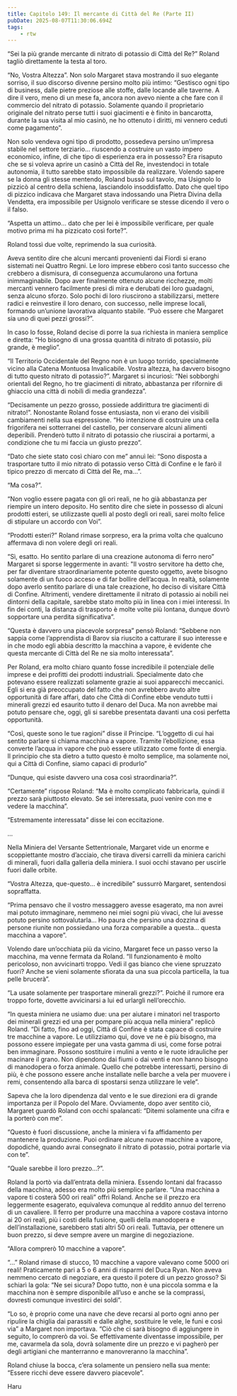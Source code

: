 ```yaml
---
title: Capitolo 149: Il mercante di Città del Re (Parte II)
pubDate: 2025-08-07T11:30:06.694Z
tags:
    - rtw
---
```



“Sei la più grande mercante di nitrato di potassio di Città del Re?” Roland tagliò direttamente la testa al toro.


“No, Vostra Altezza”. Non solo Margaret stava mostrando il suo elegante sorriso, il suo discorso divenne persino molto più intimo: “Gestisco ogni tipo di business, dalle pietre preziose alle stoffe, dalle locande alle taverne. A dire il vero, meno di un mese fa, ancora non avevo niente a che fare con il commercio del nitrato di potassio. Solamente quando il proprietario originale del nitrato perse tutti i suoi giacimenti e è finito in bancarotta, durante la sua visita al mio casinò, ne ho ottenuto i diritti, mi vennero ceduti come pagamento”.


Non solo vendeva ogni tipo di prodotto, possedeva persino un’impresa stabile nel settore terziario… riuscendo a costruire un vasto impero economico, infine, di che tipo di esperienza era in possesso? Era risaputo che se si voleva aprire un casinò a Città del Re, investendoci in totale autonomia, il tutto sarebbe stato impossibile da realizzare. Volendo sapere se la donna gli stesse mentendo, Roland bussò sul tavolo, ma Usignolo lo pizzicò al centro della schiena, lasciandolo insoddisfatto. Dato che quel tipo di pizzico indicava che Margaret stava indossando una Pietra Divina della Vendetta, era impossibile per Usignolo verificare se stesse dicendo il vero o il falso.


“Aspetta un attimo… dato che per lei è impossibile verificare, per quale motivo prima mi ha pizzicato così forte?”.


Roland tossì due volte, reprimendo la sua curiosità.


Aveva sentito dire che alcuni mercanti provenienti dai Fiordi si erano sistemati nei Quattro Regni. Le loro imprese ebbero così tanto successo che crebbero a dismisura, di conseguenza accumularono una fortuna inimmaginabile. Dopo aver finalmente ottenuto alcune ricchezze, molti mercanti vennero facilmente presi di mira e derubati dei loro guadagni, senza alcuno sforzo. Solo pochi di loro riuscirono a stabilizzarsi, mettere radici e reinvestire il loro denaro, con successo, nelle imprese locali, formando un’unione lavorativa alquanto stabile. “Può essere che Margaret sia uno di quei pezzi grossi?”.


In caso lo fosse, Roland decise di porre la sua richiesta in maniera semplice e diretta: “Ho bisogno di una grossa quantità di nitrato di potassio, più grande, è meglio”.


“Il Territorio Occidentale del Regno non è un luogo torrido, specialmente vicino alla Catena Montuosa Invalicabile. Vostra altezza, ha davvero bisogno di tutto questo nitrato di potassio?”. Margaret si incuriosì: “Nei sobborghi orientali del Regno, ho tre giacimenti di nitrato, abbastanza per rifornire di ghiaccio una città di nobili di media grandezza”.


“Decisamente un pezzo grosso, possiede addirittura tre giacimenti di nitrato!”. Nonostante Roland fosse entusiasta, non vi erano dei visibili cambiamenti nella sua espressione. “Ho intenzione di costruire una cella frigorifera nei sotterranei del castello, per conservare alcuni alimenti deperibili. Prenderò tutto il nitrato di potassio che riuscirai a portarmi, a condizione che tu mi faccia un giusto prezzo”.


“Dato che siete stato così chiaro con me” annuì lei: “Sono disposta a trasportare tutto il mio nitrato di potassio verso Città di Confine e le farò il tipico prezzo di mercato di Città del Re, ma…”.


“Ma cosa?”.


“Non voglio essere pagata con gli ori reali, ne ho già abbastanza per riempire un intero deposito. Ho sentito dire che siete in possesso di alcuni prodotti esteri, se utilizzaste quelli al posto degli ori reali, sarei molto felice di stipulare un accordo con Voi”.


“Prodotti esteri?” Roland rimase sorpreso, era la prima volta che qualcuno affermava di non volere degli ori reali.


“Sì, esatto. Ho sentito parlare di una creazione autonoma di ferro nero” Margaret si sporse leggermente in avanti: "Il vostro servitore ha detto che, per far diventare straordinariamente potente questo oggetto, avete bisogno solamente di un fuoco acceso e di far bollire dell’acqua.  In realtà, solamente dopo averlo sentito parlare di una tale creazione, ho deciso di visitare Città di Confine. Altrimenti, vendere direttamente il nitrato di potassio ai nobili nei dintorni della capitale, sarebbe stato molto più in linea con i miei interessi. In fin dei conti, la distanza di trasporto è molte volte più lontana, dunque dovrò sopportare una perdita significativa”.


“Questa è davvero una piacevole sorpresa” pensò Roland: “Sebbene non sappia come l’apprendista di Barov sia riuscito a catturare il suo interesse e in che modo egli abbia descritto la macchina a vapore, è evidente che questa mercante di Città del Re ne sia molto interessata”.


Per Roland, era molto chiaro quanto fosse incredibile il potenziale delle imprese e dei profitti dei prodotti industriali. Specialmente dato che potevano essere realizzati solamente grazie ai suoi apparecchi meccanici. Egli si era già preoccupato del fatto che non avrebbero avuto altre opportunità di fare affari, dato che Città di Confine ebbe venduto tutti i minerali grezzi ed esaurito tutto il denaro del Duca. Ma non avrebbe mai potuto pensare che, oggi, gli si sarebbe presentata davanti una così perfetta opportunità.


“Così, queste sono le tue ragioni” disse il Principe. “L’oggetto di cui hai sentito parlare si chiama macchina a vapore. Tramite l’ebollizione, essa converte l’acqua in vapore che può essere utilizzato come fonte di energia. Il principio che sta dietro a tutto questo è molto semplice, ma solamente noi, qui a Città di Confine, siamo capaci di produrlo”


“Dunque, qui esiste davvero una cosa così straordinaria?”.


“Certamente” rispose Roland: “Ma è molto complicato fabbricarla, quindi il prezzo sarà piuttosto elevato. Se sei interessata, puoi venire con me e vedere la macchina”.


“Estremamente interessata” disse lei con eccitazione.


…


Nella Miniera del Versante Settentrionale, Margaret vide un enorme e scoppiettante mostro d’acciaio, che tirava diversi carrelli da miniera carichi di minerali, fuori dalla galleria della miniera. I suoi occhi stavano per uscirle fuori dalle orbite.


“Vostra Altezza, que-questo… è incredibile” sussurrò Margaret, sentendosi sopraffatta.


“Prima pensavo che il vostro messaggero avesse esagerato, ma non avrei mai potuto immaginare, nemmeno nei miei sogni più vivaci, che lui avesse potuto persino sottovalutarla… Ho paura che persino una dozzina di persone riunite non possiedano una forza comparabile a questa… questa macchina a vapore”.


Volendo dare un’occhiata più da vicino, Margaret fece un passo verso la macchina, ma venne fermata da Roland. “Il funzionamento è molto pericoloso, non avvicinarti troppo. Vedi il gas bianco che viene spruzzato fuori? Anche se vieni solamente sfiorata da una sua piccola particella, la tua pelle brucerà”.


“La usate solamente per trasportare minerali grezzi?”. Poiché il rumore era troppo forte, dovette avvicinarsi a lui ed urlargli nell’orecchio.


“In questa miniera ne usiamo due: una per aiutare i minatori nel trasporto dei minerali grezzi ed una per pompare più acqua nella miniera” replicò Roland. “Di fatto, fino ad oggi, Città di Confine è stata capace di costruire tre macchine a vapore. Le utilizziamo qui, dove ve ne è più bisogno, ma possono essere impiegate per una vasta gamma di usi, come forse potrai ben immaginare. Possono sostituire i mulini a vento e le ruote idrauliche per macinare il grano. Non dipendono dai fiumi o dai venti e non hanno bisogno di manodopera o forza animale. Quello che potrebbe interessarti, persino di più, è che possono essere anche installate nelle barche a vela per muovere i remi, consentendo alla barca di spostarsi senza utilizzare le vele”.


Sapeva che la loro dipendenza dal vento e le sue direzioni era di grande importanza per il Popolo del Mare. Ovviamente, dopo aver sentito ciò, Margaret guardò Roland con occhi spalancati: “Ditemi solamente una cifra e la porterò con me”.


“Questo è fuori discussione, anche la miniera vi fa affidamento per mantenere la produzione. Puoi ordinare alcune nuove macchine a vapore, dopodiché, quando avrai consegnato il nitrato di potassio, potrai portarle via con te”.


“Quale sarebbe il loro prezzo…?”.


Roland la portò via dall’entrata della miniera. Essendo lontani dal fracasso della macchina, adesso era molto più semplice parlare. “Una macchina a vapore ti costerà 500 ori reali” offrì Roland. Anche se il prezzo era leggermente esagerato, equivaleva comunque al reddito annuo del terreno di un cavaliere. Il ferro per produrre una macchina a vapore costava intorno ai 20 ori reali, più i costi della fusione, quelli della manodopera e dell’installazione, sarebbero stati altri 50 ori reali. Tuttavia, per ottenere un buon prezzo, si deve sempre avere un margine di negoziazione.


“Allora comprerò 10 macchine a vapore”.


“…” Roland rimase di stucco, 10 macchine a vapore valevano come 5000 ori reali! Praticamente pari a 5 o 6 anni di risparmi del Duca Ryan. Non aveva nemmeno cercato di negoziare, era questo il potere di un pezzo grosso? Si schiarì la gola: “Ne sei sicura? Dopo tutto, non è una piccola somma e la macchina non è sempre disponibile all’uso e anche se la comprassi, dovresti comunque investirci dei soldi”.


“Lo so, è proprio come una nave che deve recarsi al porto ogni anno per ripulire la chiglia dai parassiti e dalle alghe, sostituire le vele, le funi e così via” a Margaret non importava. “Ciò che ci sarà bisogno di aggiungere in seguito, lo comprerò da voi. Se effettivamente diventasse impossibile, per me, cavarmela da sola, dovrà solamente dire un prezzo e vi pagherò per degli artigiani che manterranno e manovreranno la macchina”.


Roland chiuse la bocca, c’era solamente un pensiero nella sua mente: “Essere ricchi deve essere davvero piacevole”.


Haru                        


                                



